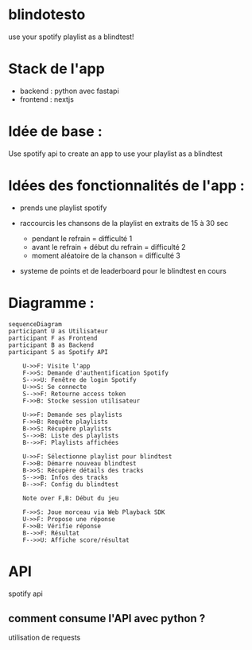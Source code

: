 # blindotesto

use your spotify playlist as a blindtest!

# Stack de l'app

- backend : python avec fastapi
- frontend : nextjs

# Idée de base :

Use spotify api to create an app to use your playlist as a blindtest

# Idées des fonctionnalités de l'app :

- prends une playlist spotify

- raccourcis les chansons de la playlist en extraits de 15 à 30 sec

  - pendant le refrain = difficulté 1
  - avant le refrain + début du refrain = difficulté 2
  - moment aléatoire de la chanson = difficulté 3

- systeme de points et de leaderboard pour le blindtest en cours

# Diagramme :

```mermaid
sequenceDiagram
participant U as Utilisateur
participant F as Frontend
participant B as Backend
participant S as Spotify API

    U->>F: Visite l'app
    F->>S: Demande d'authentification Spotify
    S-->>U: Fenêtre de login Spotify
    U->>S: Se connecte
    S-->>F: Retourne access token
    F->>B: Stocke session utilisateur

    U->>F: Demande ses playlists
    F->>B: Requête playlists
    B->>S: Récupère playlists
    S-->>B: Liste des playlists
    B-->>F: Playlists affichées

    U->>F: Sélectionne playlist pour blindtest
    F->>B: Démarre nouveau blindtest
    B->>S: Récupère détails des tracks
    S-->>B: Infos des tracks
    B-->>F: Config du blindtest

    Note over F,B: Début du jeu

    F->>S: Joue morceau via Web Playback SDK
    U->>F: Propose une réponse
    F->>B: Vérifie réponse
    B-->>F: Résultat
    F-->>U: Affiche score/résultat
```

# API

spotify api

## comment consume l'API avec python ?

utilisation de requests
